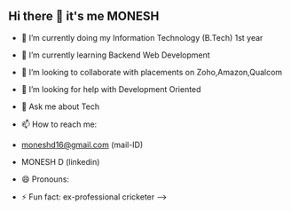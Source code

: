 ## Hi there 👋  it's me MONESH

- 🔭 I’m currently doing my Information Technology (B.Tech) 1st year
- 🌱 I’m currently learning Backend Web Development
- 👯 I’m looking to collaborate with placements on Zoho,Amazon,Qualcom
- 🤔 I’m looking for help with Development Oriented
- 💬 Ask me about Tech
- 📫 How to reach me:
-  moneshd16@gmail.com (mail-ID)
 - MONESH D (linkedin)

- 😄 Pronouns:
- ⚡ Fun fact: ex-professional cricketer
-->

